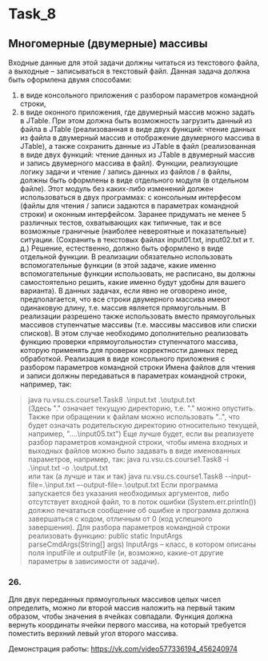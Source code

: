 # Task_8
## Многомерные (двумерные) массивы
Входные данные для этой задачи должны читаться из текстового файла, а выходные – записываться в текстовый файл.
Данная задача должна быть оформлена двумя способами:
1) в виде консольного приложения с разбором параметров командной строки,
2) в виде оконного приложения, где двумерный массив можно задать в JTable. При этом должна быть возможность загрузить данный из файла в JTable (реализованная в виде двух функций: чтение данных из файла в двумерный массив и отображение двумерного массива в JTable), а также сохранить данные из JTable в файл (реализованная в виде двух функций: чтение данных из JTable в двумерный массив и запись двумерного массива в файл).
Функции, реализующие логику задачи и чтение / запись данных из файлов / в файлы, должны быть оформлены в виде отдельного модуля (в отдельном файле). Этот модуль без каких-либо изменений должен использоваться в двух программах: с консольным интерфесом (файлы для чтения / записи задаются в параметрах командной строки) и оконным интерфейсом.
Заранее придумать не менее 5 различных тестов, охватывающих как типичные, так и все возможные граничные (наиболее невероятные и показательные) ситуации. (Сохранить в текстовых файлах input01.txt, input02.txt и т. д.)
Решение, естественно, должно быть оформлено в виде отдельной функции. В реализации обязательно использовать вспомогательные функции (в этой задаче, какие именно вспомогательные функции использовать, не расписано, вы должны самостоятельно решить, какие именно будут удобны для вашего варианта).
В данных задачах, если явно не оговорено иное, предполагается, что все строки двумерного массива имеют одинаковую длину, т.е. массив является прямоугольным. В реализации разрешено также использовать вместо прямоугольных массивов ступенчатые массивы (т.е. массивы массивов или списки списков). В этом случае необходимо дополнительно реализовать функцию проверки «прямоугольности» ступенчатого массива, которую применять для проверки корректности данных перед обработкой.
Реализация в виде консольного приложения с разбором параметров командной строки
Имена файлов для чтения и записи должны передаваться в параметрах командной строки, например, так:
> java ru.vsu.cs.course1.Task8 .\input.txt .\output.txt           
(Здесь "." означает текущую директорию, т.е. ".\" можно опустить. Также при обращении к файлам можно использовать "..", что будет означать родительскую директорию относительно текущей, например, "..\..\input05.txt")
Еще лучше будет, если вы реализуете разбор параметров командной строки, чтобы имена входных и выходных файлов можно было задавать в виде именованных параметров, например, так:
> java ru.vsu.cs.course1.Task8 -i .\input.txt -o .\output.txt     
или так (а лучше и так и так)
> java ru.vsu.cs.course1.Task8 --input-file=.\input.txt –-output-file=.\output.txt
Если программа запускается без указания необходимых аргументов, либо отсутствует входной файл, то в поток ошибки (System.err.println()) должно печататься сообщение об ошибке и программа должна завершаться с кодом, отличным от 0 (код успешного завершения).
Для разбора параметров командной строки реализовать функцию:
public static InputArgs parseCmdArgs(String[] args)
InputArgs – класс, в котором описаны поля inputFile и outputFile (и, возможно, какие-от другие параметры в зависимости от задачи).

### 26.
Для двух переданных прямоугольных массивов целых чисел определить, можно ли второй массив наложить на первый таким образом, чтобы значения в ячейках совпадали.
Функция должна вернуть координаты ячейки первого массива, на который требуется поместить верхний левый угол второго массива.

Демонстрация работы: https://vk.com/video577336194_456240974

